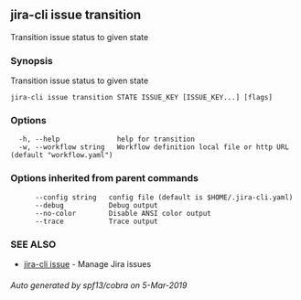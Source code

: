 ## jira-cli issue transition

Transition issue status to given state

### Synopsis

Transition issue status to given state

```
jira-cli issue transition STATE ISSUE_KEY [ISSUE_KEY...] [flags]
```

### Options

```
  -h, --help              help for transition
  -w, --workflow string   Workflow definition local file or http URL (default "workflow.yaml")
```

### Options inherited from parent commands

```
      --config string   config file (default is $HOME/.jira-cli.yaml)
      --debug           Debug output
      --no-color        Disable ANSI color output
      --trace           Trace output
```

### SEE ALSO

* [jira-cli issue](jira-cli_issue.md)	 - Manage Jira issues

###### Auto generated by spf13/cobra on 5-Mar-2019
